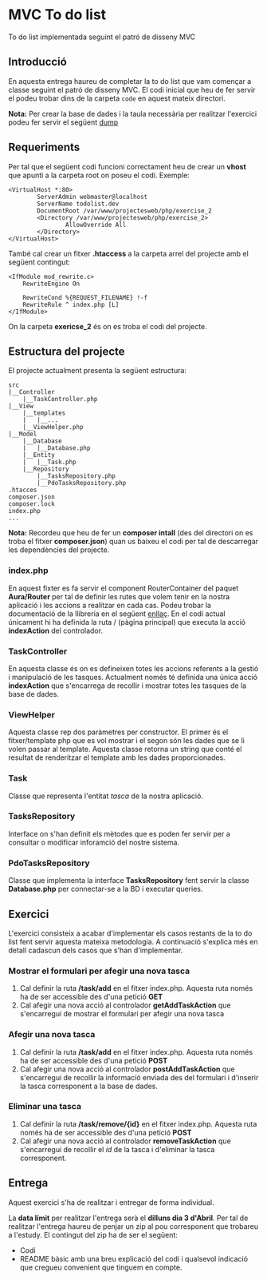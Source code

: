 # MVC To do list
To do list implementada seguint el patró de disseny MVC

## Introducció
En aquesta entrega haureu de completar la to do list que vam començar a classe seguint el patró de disseny MVC. El codi inicial que heu de fer servir el podeu trobar dins de la carpeta `code` en aquest mateix directori. 

**Nota:** Per crear la base de dades i la taula necessària per realitzar l'exercici podeu fer servir el següent [dump](https://github.com/jaumecapdevila/salle-projectes-web/blob/master/Exercises/Basics/Solutions/todolist.sql)  

## Requeriments
Per tal que el següent codi funcioni correctament heu de crear un **vhost** que apunti a la carpeta root on poseu el codi. Exemple:

```
<VirtualHost *:80>
        ServerAdmin webmaster@localhost
        ServerName todolist.dev
        DocumentRoot /var/www/projectesweb/php/exercise_2
        <Directory /var/www/projectesweb/php/exercise_2>
                AllowOverride All
        </Directory>
</VirtualHost>
``` 

També cal crear un fitxer **.htaccess** a la carpeta arrel del projecte amb el següent contingut:

```
<IfModule mod_rewrite.c>
    RewriteEngine On

    RewriteCond %{REQUEST_FILENAME} !-f
    RewriteRule ^ index.php [L]
</IfModule>
``` 
On la carpeta **exericse_2** és on es troba el codi del projecte. 

## Estructura del projecte 
El projecte actualment presenta la següent estructura:

```
src
|__Controller
	|__TaskController.php
|__View
	|__templates
	|	|__...
	|__ViewHelper.php
|__Model
	|__Database
	|	|__Database.php
	|__Entity
	|	|__Task.php
	|__Repository
		|__TasksRepository.php
		|__PdoTasksRepository.php
.htacces
composer.json
composer.lock
index.php
...
```
**Nota:** Recordeu que heu de fer un **composer intall** (des del directori on es troba el fitxer **composer.json**) quan us baixeu el codi per tal de descarregar les dependències del projecte.

### index.php

En aquest fixter es fa servir el component RouterContainer del paquet **Aura/Router** per tal de definir les rutes que volem tenir en la nostra aplicació i les accions a realitzar en cada cas. Podeu trobar la documentació de la llibreria en el següent [enllaç](https://github.com/auraphp/Aura.Router/blob/3.x/docs/index.md). En el codi actual únicament hi ha definida la ruta / (pàgina principal) que executa la acció **indexAction** del controlador. 

### TaskController
En aquesta classe és on es defineixen totes les accions referents a la gestió i manipulació de les tasques. Actualment només té definida una única acció **indexAction** que s'encarrega de recollir i mostrar totes les tasques de la base de dades.

### ViewHelper
Aquesta classe rep dos paràmetres per constructor. El primer és el fitxer/template php que es vol mostrar i el segon són les dades que se li volen passar al template. Aquesta classe retorna un string que conté el resultat de renderitzar el template amb les dades proporcionades.  

### Task
Classe que representa l'entitat *tasca* de la nostra aplicació.

### TasksRepository
Interface on s'han definit els mètodes que es poden fer servir per a consultar o modificar inforamció del nostre sistema. 

### PdoTasksRepository
Classe que implementa la interface **TasksRepository**  fent servir la classe **Database.php** per connectar-se a la BD i executar queries.

## Exercici
L'exercici consisteix a acabar d'implementar els casos restants de la to do list fent servir aquesta mateixa metodologia. A continuació s'explica més en detall cadascun dels casos que s'han d'implementar.

### Mostrar el formulari per afegir una nova tasca

1.	Cal definir la ruta **/task/add** en el fitxer index.php. Aquesta ruta només ha de ser accessible des d'una petició **GET**
2. Cal afegir una nova acció al controlador **getAddTaskAction** que s'encarregui de mostrar el formulari per afegir una nova tasca

### Afegir una nova tasca

1. Cal definir la ruta **/task/add** en el fitxer index.php. Aquesta ruta només ha de ser accessible des d'una petició **POST**
2. Cal afegir una nova acció al controlador **postAddTaskAction** que s'encarregui de recollir la informació enviada des del formulari i d'inserir la tasca corresponent a la base de dades.

### Eliminar una tasca

1. Cal definir la ruta **/task/remove/{id}** en el fitxer index.php. Aquesta ruta només ha de ser accessible des d'una petició **POST**
2. Cal afegir una nova acció al controlador **removeTaskAction** que s'encarregui de recollir el *id* de la tasca i d'eliminar la tasca corresponent. 

## Entrega
Aquest exercici s'ha de realitzar i entregar de forma individual.

La **data límit** per realitzar l'entrega serà el **dilluns dia 3 d'Abril**. Per tal de realitzar l'entrega haureu de penjar un zip al pou corresponent que trobareu a l'estudy. El contingut del zip ha de ser el següent:

* Codi 
* README bàsic amb una breu explicació del codi i qualsevol indicació que cregueu convenient que tinguem en compte.  
